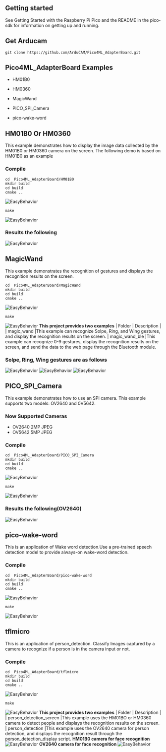 ## Getting started
See Getting Started with the Raspberry Pi Pico and the README in the pico-sdk for information on getting up and running.
## Get Arducam
```
git clone https://github.com/ArduCAM/Pico4ML_AdapterBoard.git
```

## Pico4ML_AdapterBoard Examples
+ HM01B0
* HM0360
+ MagicWand
- PICO_SPI_Camera
+ pico-wake-word



## HM01B0 Or HM0360
This example demonstrates how to display the image data collected by the HM01B0 or HM0360 camera on the screen.
The following demo is based on HM01B0 as an example
### Compile
```
cd  Pico4ML_AdapterBoard/HM01B0
mkdir build
cd build
cmake ..
```
![EasyBehavior](https://github.com/UCTRONICS/pic/blob/master/pico4ml_extend_Picture/HM01B0_cmake.png)
```
make 
```
![EasyBehavior](https://github.com/UCTRONICS/pic/blob/master/pico4ml_extend_Picture/HM01B0_make.png)
### Results the following
![EasyBehavior](https://github.com/UCTRONICS/pic/blob/master/pico4ml_extend_Picture/HM01B0_demo.jpg)


## MagicWand
This example demonstrates the recognition of gestures and displays the recognition results on the screen.
```
cd  Pico4ML_AdapterBoard/MagicWand
mkdir build
cd build
cmake ..
```
![EasyBehavior](https://github.com/UCTRONICS/pic/blob/master/pico4ml_extend_Picture/MagicWand_cmake.png)
```
make 
```
![EasyBehavior](https://github.com/UCTRONICS/pic/blob/master/pico4ml_extend_Picture/MagicWand_make.png)
**This project provides two examples**
| Folder                                                          | Description                                                  |
| magic_wand										|This example can recognize Solpe, Ring, and Wing gestures, and display the recognition results on the screen.
| magic_wand_ble									|This example can recognize 0-9 gestures, display the recognition results on the screen, and send the data to the web page through the Bluetooth module.
### Solpe, Ring, Wing gestures are as follows
![EasyBehavior](https://github.com/UCTRONICS/pic/blob/master/pico4ml_extend_Picture/Slope.gif)
![EasyBehavior](https://github.com/UCTRONICS/pic/blob/master/pico4ml_extend_Picture/Ring.gif)
![EasyBehavior](https://github.com/UCTRONICS/pic/blob/master/pico4ml_extend_Picture/Wing.gif)


## PICO_SPI_Camera
This example demonstrates how to use an SPI camera. This example supports two models: OV2640 and 0V5642.
### Now Supported Cameras
-	OV2640		2MP	JPEG
-	OV5642		5MP	JPEG

### Compile
```
cd  Pico4ML_AdapterBoard/PICO_SPI_Camera
mkdir build
cd build
cmake ..
```
![EasyBehavior](https://github.com/UCTRONICS/pic/blob/master/pico4ml_extend_Picture/SPICamera_cmake.png)
```
make 
```
![EasyBehavior](https://github.com/UCTRONICS/pic/blob/master/pico4ml_extend_Picture/SPICamera_make.png)
### Results the following(OV2640)
![EasyBehavior](https://github.com/UCTRONICS/pic/blob/master/pico4ml_extend_Picture/SPICamera_Demo.png)



## pico-wake-word
This is an application of Wake word detection.Use a pre-trained speech detection model to provide always-on wake-word detection.
### Compile
```
cd  Pico4ML_AdapterBoard/pico-wake-word
mkdir build
cd build
cmake ..
```
![EasyBehavior](https://github.com/UCTRONICS/pic/blob/master/pico4ml_extend_Picture/mic_cmake.png)
```
make 
```
![EasyBehavior](https://github.com/UCTRONICS/pic/blob/master/pico4ml_extend_Picture/mic_make.png)




## tflmicro
This is an application of person_detection.
Classify Images captured by a camera to recognize if a person is in the camera input or not.
### Compile
```
cd  Pico4ML_AdapterBoard/tflmicro
mkdir build
cd build
cmake ..
```
![EasyBehavior](https://github.com/UCTRONICS/pic/blob/master/pico4ml_extend_Picture/person_cmake.png)
```
make 
```
![EasyBehavior](https://github.com/UCTRONICS/pic/blob/master/pico4ml_extend_Picture/person_make.png)
**This project provides two examples**
| Folder                                                          | Description                                                  |
| person_detection_screen										|This example uses the HM01BO or HM0360 camera to detect people and displays the recognition results on the screen.
| person_detection									|This example uses the OV2640 camera for person detection, and displays the recognition result through the person_detection_display script.
**HM01B0 camera for face recognition**
![EasyBehavior](https://github.com/UCTRONICS/pic/blob/master/pico4ml_extend_Picture/person_demo.png)
**OV2640 camera for face recognition**
![EasyBehavior](https://github.com/UCTRONICS/pic/blob/master/pico4ml_extend_Picture/person_ov2640.png)